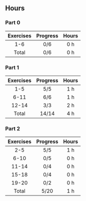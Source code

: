 ## Hours

### Part 0
| Exercises | Progress | Hours |
| :----:|:----:|:----:|
| 1-6 | 0/6 | 0 h |
| Total | 0/6 |0 h

### Part 1
| Exercises | Progress | Hours |
| :----:|:----:|:----:|
| 1-5 | 5/5 | 1 h |
| 6-11 | 6/6 | 1 h |
| 12-14 | 3/3 | 2 h |
| Total | 14/14 | 4 h |

### Part 2
| Exercises | Progress | Hours |
| :----:|:----:|:----:|
| 2-5 | 5/5 | 1 h |
| 6-10 | 0/5 | 0 h |
| 11-14 | 0/4 | 0 h |
| 15-18 | 0/4 | 0 h |
| 19-20 | 0/2 | 0 h |
| Total | 5/20 | 1 h
